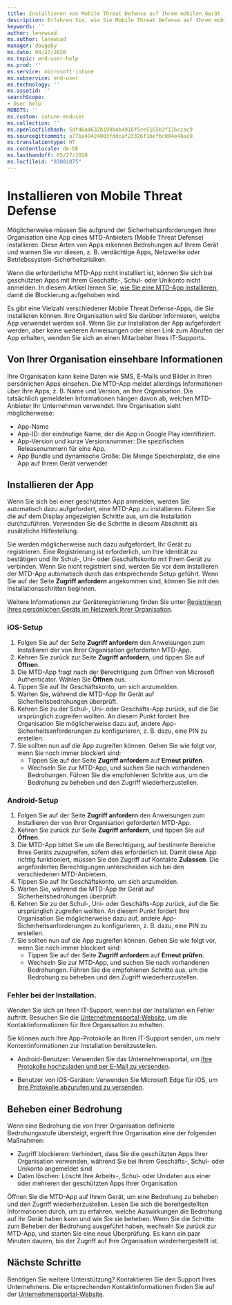 ```yaml
---
title: Installieren von Mobile Threat Defense auf Ihrem mobilen Gerät
description: Erfahren Sie, wie Sie Mobile Threat Defense auf Ihrem mobilen Gerät installieren.
keywords: ''
author: lenewsad
ms.author: lanewsad
manager: dougeby
ms.date: 04/27/2020
ms.topic: end-user-help
ms.prod: ''
ms.service: microsoft-intune
ms.subservice: end-user
ms.technology: ''
ms.assetid: ''
searchScope:
- User help
ROBOTS: ''
ms.custom: intune-enduser
ms.collection: ''
ms.openlocfilehash: 5df46a4632b198b4b4916f5ce5165b3f116ccac9
ms.sourcegitcommit: a77ba49424803fddcaf23326f1befbc004e48ac9
ms.translationtype: HT
ms.contentlocale: de-DE
ms.lasthandoff: 05/27/2020
ms.locfileid: "83881875"
---
```

# <a name="install-mobile-threat-defense"></a>Installieren von Mobile Threat Defense   

Möglicherweise müssen Sie aufgrund der Sicherheitsanforderungen Ihrer Organisation eine App eines MTD-Anbieters (Mobile Threat Defense) installieren. Diese Arten von Apps erkennen Bedrohungen auf Ihrem Gerät und warnen Sie vor diesen, z. B. verdächtige Apps, Netzwerke oder Betriebssystem-Sicherheitsrisiken.  

Wenn die erforderliche MTD-App nicht installiert ist, können Sie sich bei geschützten Apps mit Ihrem Geschäfts-, Schul- oder Unikonto nicht anmelden. In diesem Artikel lernen Sie, [wie Sie eine MTD-App installieren](set-up-mobile-threat-defense.md#install-app), damit die Blockierung aufgehoben wird.  

Es gibt eine Vielzahl verschiedener Mobile Threat Defense-Apps, die Sie installieren können. Ihre Organisation wird Sie darüber informieren, welche App verwendet werden soll. Wenn Sie zur Installation der App aufgefordert werden, aber keine weiteren Anweisungen oder einen Link zum Abrufen der App erhalten, wenden Sie sich an einen Mitarbeiter Ihres IT-Supports. 


## <a name="information-your-organization-can-see"></a>Von Ihrer Organisation einsehbare Informationen   

Ihre Organisation kann keine Daten wie SMS, E-Mails und Bilder in Ihren persönlichen Apps einsehen. Die MTD-App meldet allerdings Informationen über Ihre Apps, z. B. Name und Version, an Ihre Organisation. Die tatsächlich gemeldeten Informationen hängen davon ab, welchen MTD-Anbieter Ihr Unternehmen verwendet. Ihre Organisation sieht möglicherweise:   

* App-Name  
* App-ID: der eindeutige Name, der die App in Google Play identifiziert.  
* App-Version und kurze Versionsnummer: Die spezifischen Releasenummern für eine App.  
* App Bundle und dynamische Größe: Die Menge Speicherplatz, die eine App auf Ihrem Gerät verwendet 


## <a name="install-app"></a>Installieren der App    
Wenn Sie sich bei einer geschützten App anmelden, werden Sie automatisch dazu aufgefordert, eine MTD-App zu installieren. Führen Sie die auf dem Display angezeigten Schritte aus, um die Installation durchzuführen. Verwenden Sie die Schritte in diesem Abschnitt als zusätzliche Hilfestellung.  
 
Sie werden möglicherweise auch dazu aufgefordert, Ihr Gerät zu registrieren. Eine Registrierung ist erforderlich, um Ihre Identität zu bestätigen und Ihr Schul-, Uni- oder Geschäftskonto mit Ihrem Gerät zu verbinden. Wenn Sie nicht registriert sind, werden Sie vor dem Installieren der MTD-App automatisch durch das entsprechende Setup geführt. Wenn Sie auf der Seite **Zugriff anfordern** angekommen sind, können Sie mit den Installationsschritten beginnen.  

Weitere Informationen zur Geräteregistrierung finden Sie unter [Registrieren Ihres persönlichen Geräts im Netzwerk Ihrer Organisation](https://docs.microsoft.com/azure/active-directory/user-help/user-help-register-device-on-network).  

### <a name="ios-setup"></a>iOS-Setup  

1. Folgen Sie auf der Seite **Zugriff anfordern** den Anweisungen zum Installieren der von Ihrer Organisation geforderten MTD-App.   
2. Kehren Sie zurück zur Seite **Zugriff anfordern**, und tippen Sie auf **Öffnen**.  
3. Die MTD-App fragt nach der Berechtigung zum Öffnen von Microsoft Authenticator. Wählen Sie **Öffnen** aus. 
4. Tippen Sie auf Ihr Geschäftskonto, um sich anzumelden. 
5. Warten Sie, während die MTD-App Ihr Gerät auf Sicherheitsbedrohungen überprüft. 
6. Kehren Sie zu der Schul-, Uni- oder Geschäfts-App zurück, auf die Sie ursprünglich zugreifen wollten. An diesem Punkt fordert Ihre Organisation Sie möglicherweise dazu auf, andere App-Sicherheitsanforderungen zu konfigurieren, z. B. dazu, eine PIN zu erstellen.   
7. Sie sollten nun auf die App zugreifen können. Gehen Sie wie folgt vor, wenn Sie noch immer blockiert sind:  
    * Tippen Sie auf der Seite **Zugriff anfordern** auf **Erneut prüfen**.  
    * Wechseln Sie zur MTD-App, und suchen Sie nach vorhandenen Bedrohungen. Führen Sie die empfohlenen Schritte aus, um die Bedrohung zu beheben und den Zugriff wiederherzustellen.    

### <a name="android-setup"></a>Android-Setup 

1. Folgen Sie auf der Seite **Zugriff anfordern** den Anweisungen zum Installieren der von Ihrer Organisation geforderten MTD-App.  
2. Kehren Sie zurück zur Seite **Zugriff anfordern**, und tippen Sie auf **Öffnen**.  
3. Die MTD-App bittet Sie um die Berechtigung, auf bestimmte Bereiche Ihres Geräts zuzugreifen, sofern dies erforderlich ist. Damit diese App richtig funktioniert, müssen Sie den Zugriff auf Kontakte **Zulassen**. Die angeforderten Berechtigungen unterscheiden sich bei den verschiedenen MTD-Anbietern.  
4. Tippen Sie auf Ihr Geschäftskonto, um sich anzumelden.  
5. Warten Sie, während die MTD-App Ihr Gerät auf Sicherheitsbedrohungen überprüft.  
6. Kehren Sie zu der Schul-, Uni- oder Geschäfts-App zurück, auf die Sie ursprünglich zugreifen wollten. An diesem Punkt fordert Ihre Organisation Sie möglicherweise dazu auf, andere App-Sicherheitsanforderungen zu konfigurieren, z. B. dazu, eine PIN zu erstellen.  
7. Sie sollten nun auf die App zugreifen können. Gehen Sie wie folgt vor, wenn Sie noch immer blockiert sind:  
    * Tippen Sie auf der Seite **Zugriff anfordern** auf **Erneut prüfen**.  
    * Wechseln Sie zur MTD-App, und suchen Sie nach vorhandenen Bedrohungen. Führen Sie die empfohlenen Schritte aus, um die Bedrohung zu beheben und den Zugriff wiederherzustellen.  

### <a name="installation-failed"></a>Fehler bei der Installation.  

Wenden Sie sich an Ihren IT-Support, wenn bei der Installation ein Fehler auftritt. Besuchen Sie die [Unternehmensportal-Website](https://go.microsoft.com/fwlink/?linkid=2010980), um die Kontaktinformationen für Ihre Organisation zu erhalten.  

Sie können auch Ihre App-Protokolle an Ihren IT-Support senden, um mehr Kontextinformationen zur Installation bereitzustellen.  
* Android-Benutzer: Verwenden Sie das Unternehmensportal, um [Ihre Protokolle hochzuladen und per E-Mail zu versenden](https://docs.microsoft.com/mem/intune/user-help/send-logs-to-your-it-admin-by-email-android).   

* Benutzer von iOS-Geräten: Verwenden Sie Microsoft Edge für iOS, um [Ihre Protokolle abzurufen und zu versenden](https://docs.microsoft.com/intune/apps/manage-microsoft-edge#use-microsoft-edge-to-access-managed-app-logs).  

## <a name="resolve-a-threat"></a>Beheben einer Bedrohung  
Wenn eine Bedrohung die von Ihrer Organisation definierte Bedrohungsstufe übersteigt, ergreift Ihre Organisation eine der folgenden Maßnahmen:  
   
* Zugriff blockieren: Verhindert, dass Sie die geschützten Apps Ihrer Organisation verwenden, während Sie bei Ihrem Geschäfts-, Schul- oder Unikonto angemeldet sind  
* Daten löschen: Löscht Ihre Arbeits-, Schul- oder Unidaten aus einer oder mehreren der geschützten Apps Ihrer Organisation  

Öffnen Sie die MTD-App auf Ihrem Gerät, um eine Bedrohung zu beheben und den Zugriff wiederherzustellen. Lesen Sie sich die bereitgestellten Informationen durch, um zu erfahren, welche Auswirkungen die Bedrohung auf Ihr Gerät haben kann und wie Sie sie beheben. Wenn Sie die Schritte zum Beheben der Bedrohung ausgeführt haben, wechseln Sie zurück zur MTD-App, und starten Sie eine neue Überprüfung. Es kann ein paar Minuten dauern, bis der Zugriff auf Ihre Organisation wiederhergestellt ist.  

## <a name="next-steps"></a>Nächste Schritte  

Benötigen Sie weitere Unterstützung? Kontaktieren Sie den Support Ihres Unternehmens. Die entsprechenden Kontaktinformationen finden Sie auf der [Unternehmensportal-Website](https://go.microsoft.com/fwlink/?linkid=2010980).

